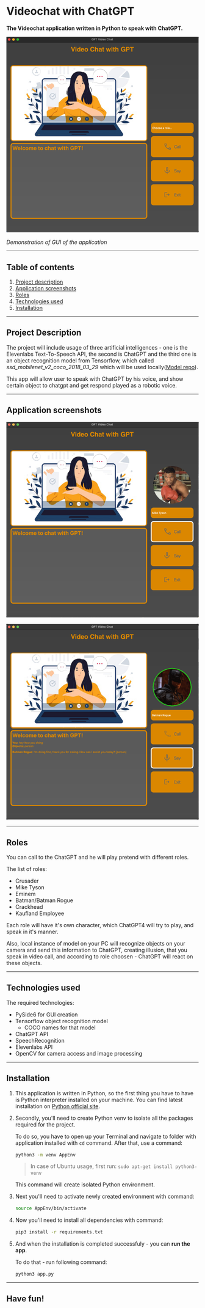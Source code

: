 # Videochat with ChatGPT

**The Videochat application written in Python to speak with ChatGPT.**

![pic](./docs/app-screenshot.png)

_Demonstration of GUI of the application_

---

## Table of contents

1. [Project description](#project-description)
2. [Application screenshots](#application-screenshots) 
3. [Roles](#roles)
4. [Technologies used](#technologies-used)
5. [Installation](#installation)

---

## Project Description

The project will include usage of three artificial intelligences - one is the Elevenlabs Text-To-Speech API, the second is ChatGPT and the third one is an object recognition model from Tensorflow, which called *ssd_mobilenet_v2_coco_2018_03_29* which will be used locally([Model repo](https://github.com/Qengineering/MobileNet_SSD_OpenCV_TensorFlow/tree/master)).

This app will allow user to speak with ChatGPT by his voice, and show certain object to chatgpt and get respond played as a robotic voice.


---

## Application screenshots

![pic2](./docs/app-screenshot-second.png)

![pic3](./docs/app-screenshot-third.png)

---

## Roles

You can call to the ChatGPT and he will play pretend with different roles. 

The list of roles:
+ Crusader
+ Mike Tyson
+ Eminem
+ Batman/Batman Rogue
+ Crackhead
+ Kaufland Employee


Each role will have it's own character, which ChatGPT4 will try to play, and speak in it's manner.

Also, local instance of model on your PC will recognize objects on your camera and send this information to ChatGPT, creating illusion, that you speak in video call, and according to role choosen - ChatGPT will react on these objects.

---

## Technologies used

The required technologies:
  + PySide6 for GUI creation
  + Tensorflow object recognition model
    - COCO names for that model
  + ChatGPT API
  + SpeechRecognition
  + Elevenlabs API
  + OpenCV for camera access and image processing

---
## Installation

1. This application is written in Python, so the first thing you have to have is Python interpreter installed on your machine. You can find latest installation on [Python official site](https://www.python.org/downloads/).
2. Secondly, you'll need to create Python venv to isolate all the packages required for the project.

    To do so, you have to open up your Terminal and navigate to folder with application installed with `cd` command. After that, use a command:
    ```bash
    python3 -m venv AppEnv
    ```
    > In case of Ubuntu usage, first run: `sudo apt-get install python3-venv`

    This command will create isolated Python environment.
  3. Next you'll need to activate newly created environment with command:
      ```bash
      source AppEnv/bin/activate
      ``` 
  4. Now you'll need to install all dependencies with command:
      ```bash
      pip3 install -r requirements.txt
      ```
5. And when the installation is completed successfuly - you can **run the app**.

    To do that - run following command:
    ```bash
    python3 app.py
    ```
---

## Have fun!